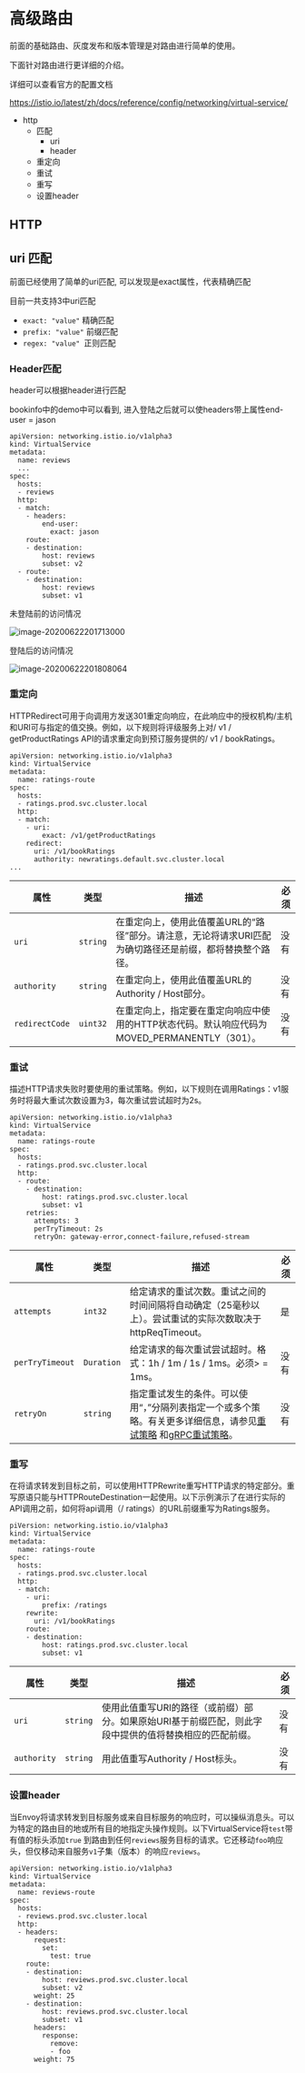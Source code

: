 # 高级路由

前面的基础路由、灰度发布和版本管理是对路由进行简单的使用。

下面针对路由进行更详细的介绍。

详细可以查看官方的配置文档

https://istio.io/latest/zh/docs/reference/config/networking/virtual-service/



- http
  - 匹配
    - uri
    - header
  - 重定向
  - 重试
  - 重写
  - 设置header



## HTTP

## uri 匹配

前面已经使用了简单的uri匹配, 可以发现是exact属性，代表精确匹配

目前一共支持3中uri匹配

- `exact: "value"` 精确匹配
- `prefix: "value"` 前缀匹配
- `regex: "value" `正则匹配

### Header匹配

header可以根据header进行匹配

bookinfo中的demo中可以看到, 进入登陆之后就可以使headers带上属性end-user = jason

```
apiVersion: networking.istio.io/v1alpha3
kind: VirtualService
metadata:
  name: reviews
  ...
spec:
  hosts:
  - reviews
  http:
  - match:
    - headers:
        end-user:
          exact: jason
    route:
    - destination:
        host: reviews
        subset: v2
  - route:
    - destination:
        host: reviews
        subset: v1
```

未登陆前的访问情况

![image-20200622201713000](.assets/image-20200622201713000.png)

登陆后的访问情况

![image-20200622201808064](.assets/image-20200622201808064.png)

### 重定向

HTTPRedirect可用于向调用方发送301重定向响应，在此响应中的授权机构/主机和URI可与指定的值交换。例如，以下规则将评级服务上对/ v1 / getProductRatings API的请求重定向到预订服务提供的/ v1 / bookRatings。

```
apiVersion: networking.istio.io/v1alpha3
kind: VirtualService
metadata:
  name: ratings-route
spec:
  hosts:
  - ratings.prod.svc.cluster.local
  http:
  - match:
    - uri:
        exact: /v1/getProductRatings
    redirect:
      uri: /v1/bookRatings
      authority: newratings.default.svc.cluster.local
...
```

| 属性           | 类型     | 描述                                                         | 必须 |
| -------------- | -------- | ------------------------------------------------------------ | ---- |
| `uri`          | `string` | 在重定向上，使用此值覆盖URL的“路径”部分。请注意，无论将请求URI匹配为确切路径还是前缀，都将替换整个路径。 | 没有 |
| `authority`    | `string` | 在重定向上，使用此值覆盖URL的Authority / Host部分。          | 没有 |
| `redirectCode` | `uint32` | 在重定向上，指定要在重定向响应中使用的HTTP状态代码。默认响应代码为MOVED_PERMANENTLY（301）。 | 没有 |

### 重试

描述HTTP请求失败时要使用的重试策略。例如，以下规则在调用Ratings：v1服务时将最大重试次数设置为3，每次重试尝试超时为2s。

```
apiVersion: networking.istio.io/v1alpha3
kind: VirtualService
metadata:
  name: ratings-route
spec:
  hosts:
  - ratings.prod.svc.cluster.local
  http:
  - route:
    - destination:
        host: ratings.prod.svc.cluster.local
        subset: v1
    retries:
      attempts: 3
      perTryTimeout: 2s
      retryOn: gateway-error,connect-failure,refused-stream
```

| 属性            | 类型       | 描述                                                         | 必须 |
| --------------- | ---------- | ------------------------------------------------------------ | ---- |
| `attempts`      | `int32`    | 给定请求的重试次数。重试之间的时间间隔将自动确定（25毫秒以上）。尝试重试的实际次数取决于httpReqTimeout。 | 是   |
| `perTryTimeout` | `Duration` | 给定请求的每次重试尝试超时。格式：1h / 1m / 1s / 1ms。必须> = 1ms。 | 没有 |
| `retryOn`       | `string`   | 指定重试发生的条件。可以使用“，”分隔列表指定一个或多个策略。有关更多详细信息，请参见[重试策略](https://www.envoyproxy.io/docs/envoy/latest/configuration/http/http_filters/router_filter#x-envoy-retry-on) 和[gRPC重试策略](https://www.envoyproxy.io/docs/envoy/latest/configuration/http/http_filters/router_filter#x-envoy-retry-grpc-on)。 | 没有 |

### 重写

在将请求转发到目标之前，可以使用HTTPRewrite重写HTTP请求的特定部分。重写原语只能与HTTPRouteDestination一起使用。以下示例演示了在进行实际的API调用之前，如何将api调用（/ ratings）的URL前缀重写为Ratings服务。

```
piVersion: networking.istio.io/v1alpha3
kind: VirtualService
metadata:
  name: ratings-route
spec:
  hosts:
  - ratings.prod.svc.cluster.local
  http:
  - match:
    - uri:
        prefix: /ratings
    rewrite:
      uri: /v1/bookRatings
    route:
    - destination:
        host: ratings.prod.svc.cluster.local
        subset: v1
```

| 属性        | 类型     | 描述                                                         | 必须 |
| ----------- | -------- | ------------------------------------------------------------ | ---- |
| `uri`       | `string` | 使用此值重写URI的路径（或前缀）部分。如果原始URI基于前缀匹配，则此字段中提供的值将替换相应的匹配前缀。 | 没有 |
| `authority` | `string` | 用此值重写Authority / Host标头。                             | 没有 |

### 设置header

当Envoy将请求转发到目标服务或来自目标服务的响应时，可以操纵消息头。可以为特定的路由目的地或所有目的地指定头操作规则。以下VirtualService将`test`带有值的标头添加`true` 到路由到任何`reviews`服务目标的请求。它还移动`foo`响应头，但仅移动来自服务`v1`子集（版本）的响应`reviews`。

```
apiVersion: networking.istio.io/v1alpha3
kind: VirtualService
metadata:
  name: reviews-route
spec:
  hosts:
  - reviews.prod.svc.cluster.local
  http:
  - headers:
      request:
        set:
          test: true
    route:
    - destination:
        host: reviews.prod.svc.cluster.local
        subset: v2
      weight: 25
    - destination:
        host: reviews.prod.svc.cluster.local
        subset: v1
      headers:
        response:
          remove:
          - foo
      weight: 75
```

